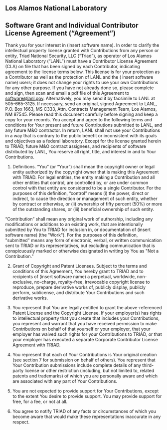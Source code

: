 ## Los Alamos National Laboratory
## Software Grant and Individual Contributor License Agreement (“Agreement”)

Thank you for your interest in (insert software name).  In order to clarify the intellectual property license granted with Contributions from any person or entity, Triad National Security, LLC (“Triad”), as operator of Los Alamos National Laboratory (“LANL”) must have a Contributor License Agreement (CLA) on file that has been signed by each Contributor, indicating agreement to the license terms below.  This license is for your protection as a Contributor as well as the protection of LANL and the ( insert software name) users; it does not change your rights to use your own Contributions for any other purpose.
If you have not already done so, please complete and sign, then scan and email a pdf file of this Agreement to software@lanl.gov.  Alternatively, you may send it by facsimile to LANL at 505-665-3125.  If necessary, send an original, signed Agreement to LANL, P.O. Box 1663, MS C333, Attn. Contracts Management Team, Los Alamos, NM  87545. 
Please read this document carefully before signing and keep a copy for your records.
You accept and agree to the following terms and conditions for Your present and future Contributions submitted to LANL, and any future M&O contractor.  In return, LANL shall not use your Contributions in a way that is contrary to the public benefit or inconsistent with its goals and objectives as a federal laboratory.  Except for the license granted herein to TRIAD, future M&O contract assignees, and recipients of software distributed by LANL, You reserve all right, title, and interest in and to Your Contributions.

1.	 Definitions.  “You” (or “Your”) shall mean the copyright owner or legal entity authorized by the copyright owner that is making this Agreement with TRIAD.  For legal entities, the entity making a Contribution and all other entities that control, are controlled by, or are under common control with that entity are considered to be a single Contributor.  For the purposes of this definition, “control” means (i) the power, direct or indirect, to cause the direction or management of such entity, whether by contract or otherwise, or (ii) ownership of fifty percent (50%) or more of the outstanding shares, or (iii) beneficial ownership of such entity.

“Contribution” shall mean any original work of authorship, including any modifications or additions to an existing work, that are intentionally submitted by You to TRIAD for inclusion in, or documentation of (insert software name)  (the "Work"). For the purposes of this definition, "submitted" means any form of electronic, verbal, or written communication sent to TRIAD or its representatives, but excluding communication that is conspicuously marked or otherwise designated in writing by You as "Not a Contribution."

2.	Grant of Copyright and Patent Licenses.  Subject to the terms and conditions of this Agreement, You hereby grant to TRIAD and to recipients of (insert software name) a perpetual, worldwide, non-exclusive, no-charge, royalty-free, irrevocable copyright license to reproduce, prepare derivative works of, publicly display, publicly perform, sublicense, and distribute Your Contributions and such derivative works.

3.	You represent that You are legally entitled to grant the above-referenced Patent License and the Copyright License.  If your employer(s) has rights to intellectual property that you create that includes your Contributions, you represent and warrant that you have received permission to make Contributions on behalf of that yourself or your employer, that your employer has waived such rights for your Contributions to TRIAD, or that your employer has executed a separate Corporate Contributor License Agreement with TRIAD.

4.	You represent that each of Your Contributions is Your original creation (see section 7 for submission on behalf of others).  You represent that Your Contribution submissions include complete details of any third-party license or other restriction (including, but not limited to, related patents and trademarks) of which you are personally aware and which are associated with any part of Your Contributions.

5.	You are not expected to provide support for Your Contributions, except to the extent You desire to provide support.  You may provide support for free, for a fee, or not at all. 

6.	You agree to notify TRIAD of any facts or circumstances of which you become aware that would make these representations inaccurate in any respect.  




